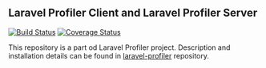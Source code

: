 ## Laravel Profiler Client and Laravel Profiler Server

[![Build Status](https://travis-ci.org/jkocik/laravel-profiler-client.svg?branch=master)](https://travis-ci.org/jkocik/laravel-profiler-client)
[![Coverage Status](https://coveralls.io/repos/github/jkocik/laravel-profiler-client/badge.svg?branch=master)](https://coveralls.io/github/jkocik/laravel-profiler-client?branch=master)

This repository is a part od Laravel Profiler project.
Description and installation details can be found in [laravel-profiler](https://github.com/jkocik/laravel-profiler)
repository.
